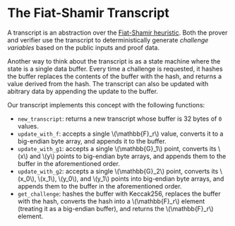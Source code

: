 # The Fiat-Shamir Transcript

A transcript is an abstraction over the [Fiat-Shamir
heuristic](https://en.wikipedia.org/wiki/Fiat%E2%80%93Shamir_heuristic). Both
the prover and verifier use the transcript to deterministically generate
*challenge variables* based on the public inputs and proof data.

Another way to think about the transcript is as a state machine where the state
is a single data buffer. Every time a challenge is requested, it hashes the
buffer replaces the contents of the buffer with the hash, and returns a value
derived from the hash. The transcript can also be updated with abitrary data by
appending the update to the buffer.

Our transcript implements this concept with the following functions:

- `new_transcript`: returns a new transcript whose buffer is 32 bytes of `0`
  values.
- `update_with_f`: accepts a single \\(\mathbb{F}_r\\) value, converts it to a
  big-endian byte array, and appends it to the buffer.
- `update_with_g1`: accepts a single \\(\mathbb{G}_1\\) point, converts its
  \\(x\\) and \\(y\\) points to big-endian byte arrays, and appends them to the
  buffer in the aforementioned order.
- `update_with_g2`: accepts a single \\(\mathbb{G}_2\\) point, converts its
  \\(x_0\\), \\(x_1\\), \\(y_0\\), and \\(y_1\\) points into big-endian byte
  arrays, and appends them to the buffer in the aforementioned order.
- `get_challenge`: hashes the buffer with Keccak256, replaces the buffer with
  the hash, converts the hash into a \\(\mathbb{F}_r\\) element (treating it
  as a big-endian buffer), and returns the \\(\mathbb{F}_r\\) element.
